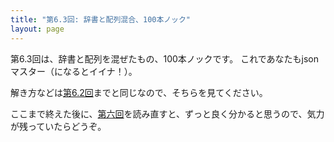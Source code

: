 ```yaml
---
title: "第6.3回: 辞書と配列混合、100本ノック"
layout: page
---
```


<link rel="stylesheet" href="https://cdnjs.cloudflare.com/ajax/libs/codemirror/5.35.0/codemirror.css" />
<script src="https://cdnjs.cloudflare.com/ajax/libs/codemirror/5.35.0/codemirror.js"></script>
<script src="https://cdnjs.cloudflare.com/ajax/libs/codemirror/5.35.0/mode/javascript/javascript.js"></script>
<style>
    .CodeMirror { height: auto; border: 1px solid #ddd; }
    .console { border: 1px solid #333; color: rgb(48, 68, 216); padding: 0px 5px 0px 5px; }

    .answer {color: red;  }
    .hideanswer { display: none; }
    .result {font-size: large;}
    .wrong {color: red;  }
    .correct {color: rgb(0, 89, 255);  }



    .column{
        padding: 0.5em 1em;
        margin: 2em 0;
        color: #5d627b;
        background: white;
        border-top: solid 5px #5d627b;
        box-shadow: 0 3px 5px rgba(0, 0, 0, 0.22);
    }    
</style>
<link rel="stylesheet" href="https://rawgit.com/karino2/js-introduction/master/scripts/smoke.css" />
<script src="https://rawgit.com/karino2/js-introduction/master/scripts/smoke.min.js"></script>                    
<script src="https://neil.fraser.name/software/JS-Interpreter/acorn_interpreter.js"></script>

<script type="text/javascript" src="https://rawgit.com/karino2/js-introduction/master/scripts/env.js"></script>



<script>
var questions = [];



document.body.onload = function() {
  initInterpreter();

  setupAllQuestionsWithScnario(questions);
}
</script>

第6.3回は、辞書と配列を混ぜたもの、100本ノックです。
これであなたもjsonマスター（になるとイイナ！）。

解き方などは[第6.2回](ch6_2.md)までと同じなので、そちらを見てください。


<div id="autoQuestions">

</div>

<script>

function aq(expect) { arrayAutoGeneration(expect, questions); }
function ae(arr, exp, result) { arrayElemAutoGeneration(arr, exp, result, questions); }
function as(array, refexpr, oldval, newval) { arrayElemSubAutoGeneration(array, refexpr, oldval, newval, questions); }

function dq(expect) { dictAutoGeneration(expect, questions); }
function de(dict, exp, result) { dictElemAutoGeneration(dict, exp, result, questions); }
function ds(dict, refexpr, oldval, newval) { dictElemSubAutoGeneration(dict, refexpr, oldval, newval, questions); }


dq({ "るーしー": 15014,"ダニエル": 12518 });
aq(["あじゃ", "るーしー", "ダニエル"]);
aq(["むぇーーー", "コケー", "ダネーー"]);
ae(["むぇーーー", "コケー", "ダネーー"], "hairetu[1]", "コケー");
dq({"犬": "わんわん", "猫":"にゃーん", "おっさん": "にゃーん", "あじゃ": "むえぇーー"})
aq(["こちんこちん", "ぬっくぬく", "しゅるしゅる"]);
dq({ "雲鯖": "あじゃ","jp鯖": "にぎゃーら" });
dq({ "トロツキ": 56125, "あじゃ": 38726, "ののくぼ": 7442});
dq({ "雲鯖": ["あじゃ", "るーしー", "ダニエル"],"jp鯖": "にぎゃーら" });
dq({"あじゃ": ["むぇーー", "コケー"], "るーしー": "しゅるしゅるする"});
aq(["むぇーー", "コケー", "ダネーー"]);
dq({"ダニエル": "ダネーー", "あじゃ": "むえぇーー"});
dq({"ダニエル": "ダネーー", "あじゃ": ["むぇーー", "コケー"]});
aq(["こちんこちん", "ぬっくぬく", "しゅるしゅるす"]);
dq({"あじゃ": "むえぇーー", "るーしー": "しゅるしゅるする"});
dq({"あじゃ": "むえぇーー", "るーしー": ["こちんこちん", "ぬっくぬく", "しゅるしゅるす"]});
dq({"あじゃ": ["むぇーー", "コケー"], "るーしー": "しゅるしゅるする"});
dq({"あじゃ": ["むぇーー", "コケー"], "るーしー": ["こちんこちん", "ぬっくぬく", "しゅるしゅるす"]});
de({"ダニエル": "ダネーー", "あじゃ": "むえぇーー"}, `jisyo["ダニエル"]`, "ダネーー");
de({"ダニエル": "ダネーー", "あじゃ": "むえぇーー"}, `jisyo["あじゃ"]`, "むえぇーー");
de({"ダニエル": "ダネーー", "あじゃ": ["むぇーー", "コケー"]}, `jisyo["あじゃ"]`, ["むぇーー", "コケー"]);
ae(["むぇーー", "コケー"], `hairetu[1]`, "コケー");
ae(["むぇーー", "コケー"], `hairetu[0]`, "むぇーー");
de({"ダニエル": "ダネーー", "あじゃ": ["むぇーー", "コケー"]}, `jisyo["あじゃ"][0]`, "むぇーー");
ds({"ダニエル": "ダネーー", "あじゃ": ["むぇーー", "コケー"]}, `jisyo["あじゃ"][0]`, "むぇーー", "いくよ！いくよ！");
de({"ダニエル": "ダネーー", "あじゃ": ["むぇーー", "コケー"]}, `jisyo["あじゃ"][1]`, "コケー");
dq({"無職": ["えいら", "たかし", "karino2012"], "労働者":["にゃご", "みぞし"]});
de({"無職": ["えいら", "たかし", "karino2012"], "労働者":["にゃご", "みぞし"]}, `jisyo["無職"]`, ["えいら", "たかし", "karino2012"]);
ae(["えいら", "たかし", "karino2012"], `hairetu[2]`, "karino2012");
de({"無職": ["えいら", "たかし", "karino2012"], "労働者":["にゃご", "みぞし"]}, `jisyo["無職"][2]`, "karino2012");
de({"無職": ["えいら", "たかし", "karino2012"], "労働者":["にゃご", "みぞし"]}, `jisyo["無職"][0]`, "えいら");
de({"無職": ["えいら", "たかし", "karino2012"], "労働者":["にゃご", "みぞし"]}, `jisyo["労働者"][0]`, "にゃご");
ds({"無職": ["えいら", "たかし", "karino2012"], "労働者":["にゃご", "みぞし"]}, `jisyo["労働者"][0]`, "にゃご", "じゃがしま");
ds({"無職": ["えいら", "たかし", "karino2012"], "労働者":["にゃご", "みぞし"]}, `jisyo["無職"][1]`, "たかし", "キムラ");

dq({ "雲鯖": ["あじゃ", "るーしー", "ダニエル"],"jp鯖": "にぎゃーら" });
dq({ "雲鯖": {"無職": ["えいら", "たかし", "karino2012"], "労働者":["にゃご", "みぞし"]},"jp鯖": "にぎゃーら" });
de({ "雲鯖": {"無職": ["えいら", "たかし", "karino2012"], "労働者":["にゃご", "みぞし"]},"jp鯖": "にぎゃーら" }, `jisyo["jp鯖"]`, "にぎゃーら");
de({ "雲鯖": {"無職": ["えいら", "たかし", "karino2012"], "労働者":["にゃご", "みぞし"]},"jp鯖": "にぎゃーら" }, `jisyo["雲鯖"]`,  {"無職": ["えいら", "たかし", "karino2012"], "労働者":["にゃご", "みぞし"]});
de({"無職": ["えいら", "たかし", "karino2012"], "労働者":["にゃご", "みぞし"]}, `jisyo["無職"]`,  ["えいら", "たかし", "karino2012"]);
de({ "雲鯖": {"無職": ["えいら", "たかし", "karino2012"], "労働者":["にゃご", "みぞし"]},"jp鯖": "にぎゃーら" }, `jisyo["雲鯖"]["無職"]`,  ["えいら", "たかし", "karino2012"]);
ae(["えいら", "たかし", "karino2012"], `hairetu[1]`, "たかし");
ae(["えいら", "たかし", "karino2012"], `hairetu[2]`, "karino2012");
de({ "雲鯖": {"無職": ["えいら", "たかし", "karino2012"], "労働者":["にゃご", "みぞし"]},"jp鯖": "にぎゃーら" }, `jisyo["雲鯖"]["無職"][2]`,  "karino2012");
de({ "雲鯖": {"無職": ["えいら", "たかし", "karino2012"], "労働者":["にゃご", "みぞし"]},"jp鯖": "にぎゃーら" }, `jisyo["雲鯖"]["無職"][0]`,  "えいら");
de({ "雲鯖": {"無職": ["えいら", "たかし", "karino2012"], "労働者":["にゃご", "みぞし"]},"jp鯖": "にぎゃーら" }, `jisyo["雲鯖"]["労働者"][0]`,  "にゃご");

ae(["みぞし", "にゃご"], `hairetu[1]`, "にゃご");
as(["みぞし", "にゃご"], `hairetu[1]`, "にゃご", "キムラ");


de({id:3, itemType: 2, value: 10, description: "これは攻撃力が10の武器です。"}, `jisyo.id`, 3);
ae([
{id:1, itemType: 1, value: 20, description: "これは体力が20回復します。"},
{id:3, itemType: 2, value: 10, description: "これは攻撃力が10の武器です。"},
], `hairetu[1]`, {id:3, itemType: 2, value: 10, description: "これは攻撃力が10の武器です。"});

ae([
{id:1, itemType: 1, value: 20, description: "これは体力が20回復します。"},
{id:3, itemType: 2, value: 10, description: "これは攻撃力が10の武器です。"}
], `hairetu[1].id`, 3);

de({id:3, itemType: 2, value: 10, description: "これは攻撃力が10の武器です。"}, `jisyo.description`, "これは攻撃力が10の武器です。");

ae([
{id:1, itemType: 1, value: 20, description: "これは体力が20回復します。"},
{id:2, itemType: 1, value: 80, description: "これは体力が80回復します。"},
{id:3, itemType: 2, value: 10, description: "これは攻撃力が10の武器です。"},
{id:4, itemType: 2, value: 25, description: "これは攻撃力が25の武器です。"},
], `hairetu[3].description`, "これは攻撃力が25の武器です。");

ae([
{id:1, itemType: 1, value: 20, description: "これは体力が20回復します。"},
{id:3, itemType: 2, value: 10, description: "これは攻撃力が10の武器です。"}
], `hairetu[0].description`, "これは体力が20回復します。");

ae([
{id:1, itemType: 1, value: 20, description: "これは体力が20回復します。"},
{id:3, itemType: 2, value: 10, description: "これは攻撃力が10の武器です。"}
], `hairetu[0].value`, 20);

ae([
{id:1, itemType: 1, value: 20, description: "これは体力が20回復します。"},
{id:3, itemType: 2, value: 10, description: "これは攻撃力が10の武器です。"}
], `hairetu[1].description`, "これは攻撃力が10の武器です。");


as([
{id:1, itemType: 1, value: 20, description: "これは体力が20回復します。"},
{id:3, itemType: 2, value: 10, description: "これは攻撃力が10の武器です。"}
], `hairetu[1].description`, "これは攻撃力が10の武器です。", "むぇーー");

as([
{id:1, itemType: 1, value: 20, description: "これは体力が20回復します。"},
{id:3, itemType: 2, value: 10, description: "これは攻撃力が10の武器です。"}
], `hairetu[0].value`, 20, 9999);


dq({name:"あじゃ", nakigoe:"むぇーー"});
aq(["あじゃ", "るーしー", "ダニエル"]);
aq([{name:"あじゃ", nakigoe:"むぇーー"}, "るーしー", "ダニエル"]);
dq({ "雲鯖": [{name:"あじゃ", nakigoe:"むぇーー"}, "るーしー", "ダニエル"],"jp鯖": "にぎゃーら" });
de({ "雲鯖": [{name:"あじゃ", nakigoe:"むぇーー"}, "るーしー", "ダニエル"],"jp鯖": "にぎゃーら" }, `jisyo["雲鯖"][1]`, "るーしー");
de({ "雲鯖": [{name:"あじゃ", nakigoe:"むぇーー"}, "るーしー", "ダニエル"],"jp鯖": "にぎゃーら" }, `jisyo["jp鯖"]`, "にぎゃーら");
de({ "雲鯖": [{name:"あじゃ", nakigoe:"むぇーー"}, "るーしー", "ダニエル"],"jp鯖": "にぎゃーら" }, `jisyo["雲鯖"][0].nakigoe`, "むぇーー");
de({ "雲鯖": [{name:"あじゃ", nakigoe:"むぇーー"}, "るーしー", "ダニエル"],"jp鯖": "にぎゃーら" }, `jisyo["雲鯖"][0].name`, "あじゃ");





</script>


ここまで終えた後に、[第六回](ch6.md)を読み直すと、ずっと良く分かると思うので、気力が残っていたらどうぞ。
